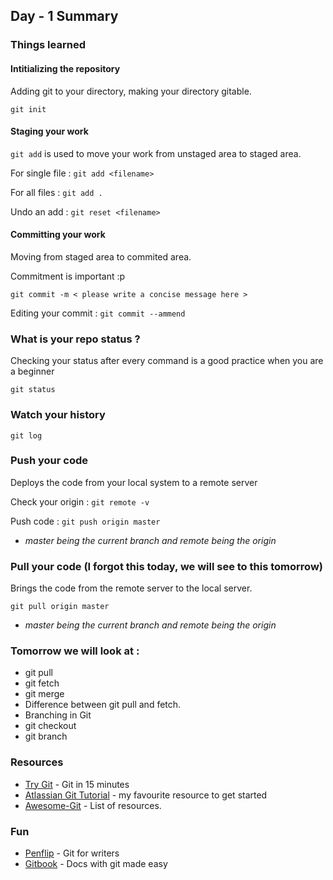 ## Day - 1 Summary

### Things learned

#### Intitializing the repository

Adding git to your directory, making your directory gitable.

`git init`

#### Staging your work

`git add` is used to move your work from unstaged area to staged area.

For single file : `git add <filename>`

For all files : `git add .`

Undo an add : `git reset <filename>`

#### Committing your work
Moving from staged area to commited area.

Commitment is important :p

`git commit -m < please write a concise message here >`

Editing your commit : `git commit --ammend`

### What is your repo status ?

Checking your status after every command is a good practice when you are a beginner

`git status`

### Watch your history

`git log`

### Push your code
Deploys the code from your local system to a remote server

Check your origin : `git remote -v`

Push code : `git push origin master`

* *master being the current branch and remote being the origin*

### Pull your code (I forgot this today, we will see to this tomorrow)

Brings the code from the remote server to the local server.

`git pull origin master`

* *master being the current branch and remote being the origin*

### Tomorrow we will look at :

* git pull
* git fetch
* git merge
* Difference between git pull and fetch.
* Branching in Git
* git checkout
* git branch


### Resources

* [Try Git](https://try.github.io/) - Git in 15 minutes
* [Atlassian Git Tutorial](https://www.atlassian.com/git/tutorials/) - my favourite resource to get started
* [Awesome-Git](https://github.com/dictcp/awesome-git/blob/master/README.md) - List of resources.

### Fun

* [Penflip](https://www.penflip.com/) - Git for writers
* [Gitbook](https://www.gitbook.com/) - Docs with git made easy

